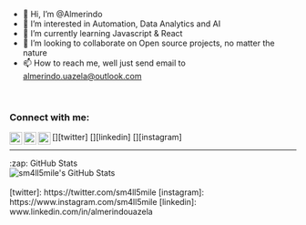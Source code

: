 - 👋 Hi, I’m @Almerindo
- 👀 I’m interested in Automation, Data Analytics and AI
- 🌱 I’m currently learning Javascript & React
- 💞️ I’m looking to collaborate on Open source projects, no matter the nature
- 📫 How to reach me, well just send email to almerindo.uazela@outlook.com
<br />

### Connect with me:


[<img align="left" alt="sm4ll5mile | Twitter" width="22px" src="https://cdn.jsdelivr.net/npm/simple-icons@v3/icons/twitter.svg" />][twitter]
[<img align="left" alt="sm4ll5mile | LinkedIn" width="22px" src="https://cdn.jsdelivr.net/npm/simple-icons@v3/icons/linkedin.svg" />][linkedin]
[<img align="left" alt="sm4ll5mile | Instagram" width="22px" src="https://cdn.jsdelivr.net/npm/simple-icons@v3/icons/instagram.svg" />][instagram]
<br />

---
<summary>:zap: GitHub Stats</summary>

<img align="left" alt="sm4ll5mile's GitHub Stats" src="https://github-readme-stats.vercel.app/api?username=sm4ll5mile&show_icons=true&hide_border=true&theme=radical" />



<br/>
<br/>
[twitter]: https://twitter.com/sm4ll5mile
[instagram]: https://www.instagram.com/sm4ll5mile
[linkedin]: www.linkedin.com/in/almerindouazela

<!---
AlmerindoUazela/AlmerindoUazela is a ✨ special ✨ repository because its `README.md` (this file) appears on your GitHub profile.
You can click the Preview link to take a look at your changes.
--->
